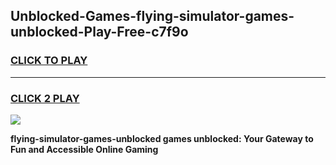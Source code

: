 
## Unblocked-Games-flying-simulator-games-unblocked-Play-Free-c7f9o
<h3>
<a href="https://premium76.site?title=flying-simulator-games-unblocked&ref=18A1">CLICK TO PLAY</a></h3>
<hr>

<h3>
<a href="https://premium76.site?title=flying-simulator-games-unblocked&ref=18A1">CLICK 2 PLAY</a>
  
</h3>

<a href="https://premium76.site?title=flying-simulator-games-unblocked&ref=18A1"><img src="https://clearcache.store/games.png"></a>


**flying-simulator-games-unblocked games unblocked: Your Gateway to Fun and Accessible Online Gaming**
